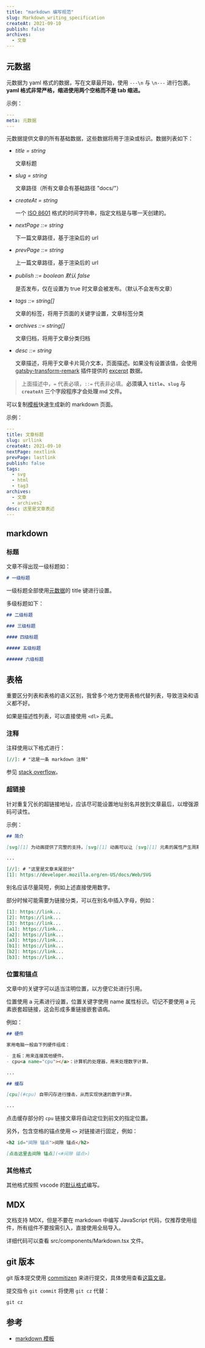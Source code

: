 ```yaml
---
title: "markdown 编写规范"
slug: Markdown_writing_specification
createAt: 2021-09-10
publish: false
archives:
  - 文章
---
```


## 元数据

元数据为 yaml 格式的数据，写在文章最开始，使用 `---\n` 与 `\n---` 进行包裹。**yaml 格式非常严格，缩进使用两个空格而不是 tab 缩进。**

示例：

```yaml
---
meta: 元数据
---
```

元数据提供文章的所有基础数据，这些数据将用于渲染或标识。数据列表如下：

- _title = string_

  文章标题

- _slug = string_

  文章路径（所有文章会有基础路径 "docs/"）

- _createAt = string_

  一个 [ISO 8601](https://zh.wikipedia.org/wiki/ISO_8601) 格式的时间字符串，指定文档是与哪一天创建的。

- _nextPage ::= string_

  下一篇文章路径，基于渲染后的 url

- _prevPage ::= string_

  上一篇文章路径，基于渲染后的 url

- _publish ::= boolean 默认 false_

  是否发布，仅在设置为 true 时文章会被发布。（默认不会发布文章）

- _tags ::= string[]_

  文章的标签，将用于页面的关键字设置，文章标签分类

- _archives ::= string[]_

  文章归档，将用于文章分类归档

- _desc ::= string_

  文章描述，将用于文章卡片简介文本，页面描述。如果没有设置该值，会使用 [gatsby-transform-remark](https://www.gatsbyjs.com/plugins/gatsby-transformer-remark/) 插件提供的 [excerpt](https://using-remark.gatsbyjs.org/excerpts/) 数据。

> 上面描述中，`=` 代表必填，`::=` 代表非必填。**必须填入 `title`、`slug` 与 `createAt` 三个字段程序才会处理 md 文件。**

可以复制[模板][1]快速生成新的 markdown 页面。

示例：

```yaml
---
title: 文章标题
slug: urllink
createAt: 2021-09-10
nextPage: nextlink
prevPage: lastlink
publish: false
tags:
  - svg
  - html
  - tag3
archives:
  - 文章
  - archives2
desc: 这里是文章表述
---
```

## markdown

### 标题

文章不得出现一级标题如：

```markdown
# 一级标题
```

一级标题全部使用[元数据](#元数据)的 title 键进行设置。

多级标题如下：

```markdown
## 二级标题

### 三级标题

#### 四级标题

##### 五级标题

###### 六级标题
```

## 表格

重要区分列表和表格的语义区别，我曾多个地方使用表格代替列表，导致渲染和语义都不好。

如果是描述性列表，可以直接使用 `<dl>` 元素。

### 注释

注释使用以下格式进行：

```markdown
[//]: # "这是一条 markdown 注释"
```

参见 [stack overflow](https://stackoverflow.com/questions/4823468/comments-in-markdown)。

### 超链接

针对重复冗长的超链接地址，应该尽可能设置地址别名并放到文章最后，以增强源码可读性。

示例：

```markdown
## 简介

[svg][1] 为动画提供了完整的支持，[svg][1] 动画可以让 [svg][1] 元素的属性产生周期性的过渡，旋转、平移或者沿路径运动也手到擒来，甚至有自己的事件支持。

...

[//]: # "这里是文章末尾部分"
[1]: https://developer.mozilla.org/en-US/docs/Web/SVG
```

别名应该尽量简短，例如上述直接使用数字。

部分时候可能需要为链接分类，可以在别名中插入字母，例如：

```markdown
[1]: https://link...
[2]: https://link...
[3]: https://link...
[a1]: https://link...
[a2]: https://link...
[a3]: https://link...
[b1]: https://link...
[b2]: https://link...
[b3]: https://link...
```

### 位置和锚点

文章中的关键字可以适当注明位置，以方便它处进行引用。

位置使用 a 元素进行设置，位置关键字使用 name 属性标识。切记不要使用 a 元素嵌套超链接，这会形成多重链接嵌套语病。

例如：

```markdown
## 硬件

家用电脑一般由下列硬件组成：

- 主板：用来连接其他硬件。
- cpu<a name="cpu"></a>：计算机的处理器，用来处理数字计算。

...

## 缓存

[cpu](#cpu) 自带闪存进行撞击，从而实现快速的数字计算。

...
```

点击缓存部分的 `cpu` 链接文章将自动定位到前文的指定位置。

另外，包含空格的锚点使用 `<>` 对链接进行固定，例如：

```markdown
<h2 id="间隙 锚点">间隙 锚点</h2>

[点击这里去间隙 锚点](<#间隙 锚点>)
```

### 其他格式

其他格式按照 vscode 的[默认格式](https://code.visualstudio.com/docs/languages/markdown#_does-vs-code-support-github-flavored-markdown)编写。

## MDX

文档支持 MDX，但是不要在 markdown 中编写 JavaScript 代码，仅推荐使用组件，所有组件不要按需引入，直接使用全局导入。

详细代码可以查看 src/components/Markdown.tsx 文件。

## git 版本

git 版本提交使用 [commitizen](https://github.com/commitizen/cz-cli) 来进行提交，具体使用查看[这篇文章](#http://www.ruanyifeng.com/blog/2016/01/commit_message_change_log.html)。

提交指令 `git commit` 将使用 `git cz` 代替：

```shell
git cz
```

## 参考

- [markdown 模板][1]

[1]: https://github.com/xxwwp/xxwwp.github.io/blob/main/docs/markdown_template.md
